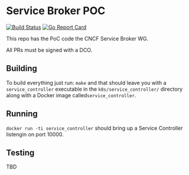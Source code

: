 # Service Broker POC 

[![Build Status](https://travis-ci.org/cncf/servicebroker.svg?branch=master)](https://travis-ci.org/cncf/servicebroker)
[![Go Report Card](https://goreportcard.com/badge/github.com/cncf/servicebroker)](https://goreportcard.com/github.com/cncf/servicebroker)

This repo has the PoC code the CNCF Service Broker WG.

All PRs must be signed with a DCO.

## Building

To build everything just run: `make` and that should leave you with a
`service_controller` executable in the `k8s/service_controller/` directory
along with a Docker image called`service_controller`.

## Running

`docker run -ti service_controller` should bring up a Service Controller
listengin on port 10000.

## Testing

TBD
